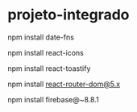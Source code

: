 # projeto-integrado

npm install date-fns

npm install react-icons

npm install react-toastify


npm install react-router-dom@5.x

npm install firebase@~8.8.1
